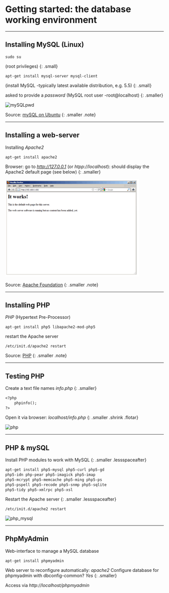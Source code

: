 

# Getting started: the database working environment 



---

## Installing MySQL (Linux)

    sudo su
(root privileges)
{: .small}

    apt-get install mysql-server mysql-client

(install MySQL -typically latest available distribution, e.g. 5.5)
{: .small}

asked to provide a *password* (MySQL root user -root@localhost)
{: .smaller}

![mySQLpwd](img/mysqlPwd.jpg "MySQL: password request")

Source: [mySQL on Ubuntu](https://help.ubuntu.com/12.04/serverguide/mysql.html)
{: .smaller .note}

---

## Installing a web-server

Installing *Apache2*

    apt-get install apache2

Browser: go to *http://127.0.0.1* (or *htpp://localhost*): should display the Apache2 default page (see below)
{: .smaller}

![apache](img/ApachePage.png "Apache welcome page")

Source: [Apache Foundation](http://www.apache.org)
{: .smaller .note}

---

## Installing PHP

*PHP* (Hypertext Pre-Processor)

    apt-get install php5 libapache2-mod-php5

restart the Apache server

    /etc/init.d/apache2 restart

Source: [PHP](http://www.php.net)
{: .smaller .note}

---

## Testing PHP

Create a text file names *info.php*
{: .smaller}

    <?php
        phpinfo();
    ?>

Open it via browser: *localhost/info.php*
{: .smaller .shrink .flotar}

![php](img/PHPinfo.png "PHP info")

---

## PHP & mySQL

Install PHP modules to work with MySQL
{: .smaller .lessspaceafter}

    apt-get install php5-mysql php5-curl php5-gd 
    php5-idn php-pear php5-imagick php5-imap 
    php5-mcrypt php5-memcache php5-ming php5-ps 
    php5-pspell php5-recode php5-snmp php5-sqlite 
    php5-tidy php5-xmlrpc php5-xsl

Restart the Apache server
{: .smaller .lessspaceafter}

    /etc/init.d/apache2 restart


![php_mysql](img/PHP_MySQL.png "PHP & MySQL")

---

## PhpMyAdmin

Web-interface to manage a MySQL database

    apt-get install phpmyadmin

Web server to reconfigure automatically: *apache2*
Configure database for phpmyadmin with dbconfig-common? *Yes*
{: .smaller}

Access via *http://localhost/phpmyadmin*

